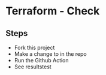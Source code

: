 # Terraform - Check

## Steps

* Fork this project
* Make a change to <something> in the repo
* Run the Github Action
* See resultstest
